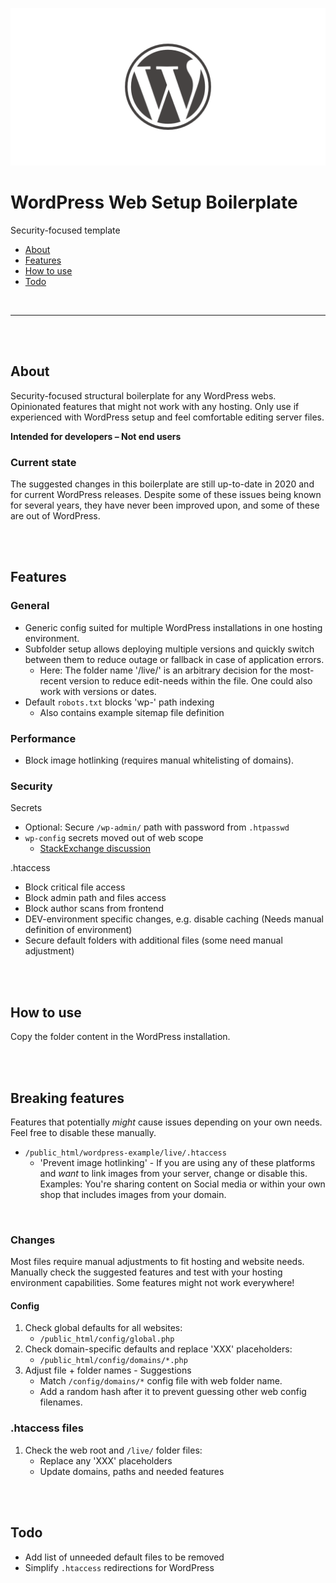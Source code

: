 ![WordPress Web Setup Boilerplate](teaser.png)

# WordPress Web Setup Boilerplate

Security-focused template

- [About](#about)
- [Features](#features)
- [How to use](#how-to-use)
- [Todo](#todo)

<br>

---

<br><br>

## About

Security-focused structural boilerplate for any WordPress webs. Opinionated features that might not work with any hosting. Only use if experienced with WordPress setup and feel comfortable editing server files.

**Intended for developers – Not end users**

### Current state

The suggested changes in this boilerplate are still up-to-date in 2020 and for current WordPress releases.
Despite some of these issues being known for several years, they have never been improved upon, and some of these are out of WordPress.

<br><br>

## Features

### General

- Generic config suited for multiple WordPress installations in one hosting environment.
- Subfolder setup allows deploying multiple versions and quickly switch between them to reduce outage or fallback in case of application errors.
  - Here: The folder name '/live/' is an arbitrary decision for the most-recent version to reduce edit-needs within the file. One could also work with versions or dates.
- Default `robots.txt` blocks 'wp-' path indexing
  - Also contains example sitemap file definition

### Performance

- Block image hotlinking (requires manual whitelisting of domains).

### Security

Secrets

- Optional: Secure `/wp-admin/` path with password from `.htpasswd`
- `wp-config` secrets moved out of web scope
  - [StackExchange discussion](https://wordpress.stackexchange.com/questions/58391/is-moving-wp-config-outside-the-web-root-really-beneficial)

.htaccess

- Block critical file access
- Block admin path and files access
- Block author scans from frontend
- DEV-environment specific changes, e.g. disable caching (Needs manual definition of environment)
- Secure default folders with additional files (some need manual adjustment)

<br><br>

## How to use

Copy the folder content in the WordPress installation.

<br><br>

## Breaking features

Features that potentially _might_ cause issues depending on your own needs. Feel free to disable these manually.

- `/public_html/wordpress-example/live/.htaccess`
  - 'Prevent image hotlinking' - If you are using any of these platforms and _want_ to link images from your server, change or disable this. Examples: You're sharing content on Social media or within your own shop that includes images from your domain.


<br>

### Changes

Most files require manual adjustments to fit hosting and website needs. Manually check the suggested features and test with your hosting environment capabilities. Some features might not work everywhere!

#### Config

1. Check global defaults for all websites:
   - `/public_html/config/global.php`
2. Check domain-specific defaults and replace 'XXX' placeholders:
   - `/public_html/config/domains/*.php`
3. Adjust file + folder names - Suggestions
   - Match `/config/domains/*` config file with web folder name.
   - Add a random hash after it to prevent guessing other web config filenames.

### .htaccess files

1. Check the web root and `/live/` folder files:
   - Replace any 'XXX' placeholders
   - Update domains, paths and needed features

<br><br>

## Todo

- Add list of unneeded default files to be removed
- Simplify `.htaccess` redirections for WordPress
